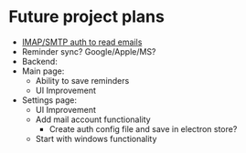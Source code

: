 # Future project plans

-   [IMAP/SMTP auth to read emails](https://medium.com/@akinremiolumide96/reading-email-data-with-node-js-cdacaa174cc7)
-   Reminder sync? Google/Apple/MS?
-   Backend:
-   Main page:
    -   Ability to save reminders
    -   UI Improvement
-   Settings page:
    -   UI Improvement
    -   Add mail account functionality
        -   Create auth config file and save in electron store?
    -   Start with windows functionality
